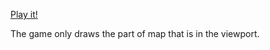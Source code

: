[Play it!](https://googledrive.com/host/0B8wpb3e7SGg4NkIxMW5ZemEzWGs/index.html)

The game only draws the part of map that is in the viewport. 